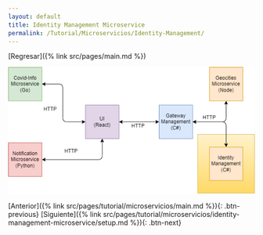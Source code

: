 ```yaml
---
layout: default
title: Identity Management Microservice
permalink: /Tutorial/Microservicios/Identity-Management/
---
```

[Regresar]({% link src/pages/main.md %})

![Identity Management Microservice](/src/images/enfasis_identity.png)

[Anterior]({% link src/pages/tutorial/microservicios/main.md %}){: .btn-previous} [Siguiente]({% link src/pages/tutorial/microservicios/identity-management-microservice/setup.md %}){: .btn-next}

